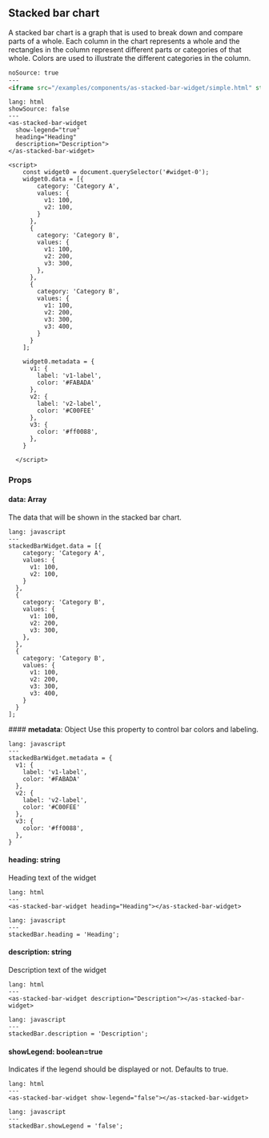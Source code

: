 ## Stacked bar chart

A stacked bar chart is a graph that is used to break down and compare parts of a whole. Each column in the chart represents a whole and the rectangles in the column represent different parts or categories of that whole. Colors are used to illustrate the different categories in the column.

```html
noSource: true
---
<iframe src="/examples/components/as-stacked-bar-widget/simple.html" style="width: 100%; height: 354px;">
```

```code
lang: html
showSource: false
---
<as-stacked-bar-widget 
  show-legend="true"
  heading="Heading"
  description="Description">
</as-stacked-bar-widget>

<script>
    const widget0 = document.querySelector('#widget-0');
    widget0.data = [{
        category: 'Category A',
        values: {
          v1: 100,
          v2: 100,
        }
      },
      {
        category: 'Category B',
        values: {
          v1: 100,
          v2: 200,
          v3: 300,
        },
      },
      {
        category: 'Category B',
        values: {
          v1: 100,
          v2: 200,
          v3: 300,
          v3: 400,
        }
      }
    ];

    widget0.metadata = {
      v1: {
        label: 'v1-label',
        color: '#FABADA'
      },
      v2: {
        label: 'v2-label',
        color: '#C00FEE'
      },
      v3: {
        color: '#ff0088',
      },
    }

  </script>
```


### Props

#### **data**: Array<RawStackedBarData>
The data that will be shown in the stacked bar chart.

```code
lang: javascript
---
stackedBarWidget.data = [{
    category: 'Category A',
    values: {
      v1: 100,
      v2: 100,
    }
  },
  {
    category: 'Category B',
    values: {
      v1: 100,
      v2: 200,
      v3: 300,
    },
  },
  {
    category: 'Category B',
    values: {
      v1: 100,
      v2: 200,
      v3: 300,
      v3: 400,
    }
  }
];
```


#### **metadata**: Object
Use this property to control bar colors and labeling.

```code
lang: javascript
---
stackedBarWidget.metadata = {
  v1: {
    label: 'v1-label',
    color: '#FABADA'
  },
  v2: {
    label: 'v2-label',
    color: '#C00FEE'
  },
  v3: {
    color: '#ff0088',
  },
}
```

#### **heading**: string
Heading text of the widget

```code
lang: html
---
<as-stacked-bar-widget heading="Heading"></as-stacked-bar-widget>
```
```code
lang: javascript
---
stackedBar.heading = 'Heading';
```

#### **description**: string
Description text of the widget

```code
lang: html
---
<as-stacked-bar-widget description="Description"></as-stacked-bar-widget>
```
```code
lang: javascript
---
stackedBar.description = 'Description';
```


#### **showLegend**: boolean=true
Indicates if the legend should be displayed or not. Defaults to true.

```code
lang: html
---
<as-stacked-bar-widget show-legend="false"></as-stacked-bar-widget>
```
```code
lang: javascript
---
stackedBar.showLegend = 'false';
```
